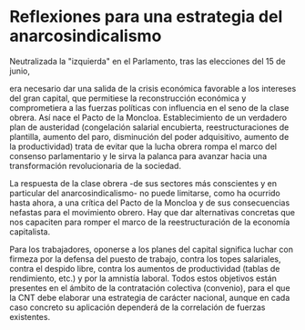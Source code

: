 # Reflexiones para una estrategia del anarcosindicalismo

Neutralizada la "izquierda" en el Parlamento, tras las elecciones del 15
de junio,

era necesario dar una salida de la crisis económica favorable a los
intereses del gran capital, que permitiese la reconstrucción económica y
comprometiera a las fuerzas políticas con influencia en el seno de la
clase obrera. Así nace el Pacto de la Moncloa. Establecimiento de un
verdadero plan de austeridad (congelación salarial encubierta,
reestructuraciones de plantilla, aumento del paro, disminución del poder
adquisitivo, aumento de la productividad) trata de evitar que la lucha
obrera rompa el marco del consenso parlamentario y le sirva la palanca
para avanzar hacia una transformación revolucionaria de la sociedad.

La respuesta de la clase obrera -de sus sectores más conscientes y en
particular del anarcosindicalismo- no puede limitarse, como ha ocurrido
hasta ahora, a una crítica del Pacto de la Moncloa y de sus
consecuencias nefastas para el movimiento obrero. Hay que dar
alternativas concretas que nos capaciten para romper el marco de la
reestructuración de la economía capitalista.

Para los trabajadores, oponerse a los planes del capital significa
luchar con firmeza por la defensa del puesto de trabajo, contra los
topes salariales, contra el despido libre, contra los aumentos de
productividad (tablas de rendimiento, etc.) y por la amnistía laboral.
Todos estos objetivos están presentes en el ámbito de la contratación
colectiva (convenio), para el que la CNT debe elaborar una estrategia de
carácter nacional, aunque en cada caso concreto su aplicación dependerá
de la correlación de fuerzas existentes.

